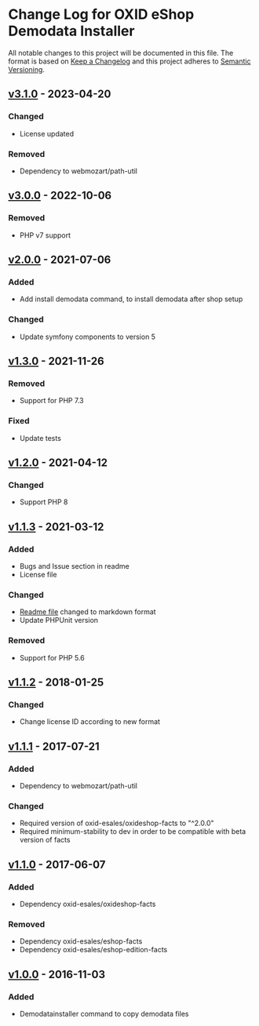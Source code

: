 # Change Log for OXID eShop Demodata Installer

All notable changes to this project will be documented in this file.
The format is based on [Keep a Changelog](http://keepachangelog.com/)
and this project adheres to [Semantic Versioning](http://semver.org/).

## [v3.1.0] - 2023-04-20

### Changed
- License updated

### Removed
- Dependency to webmozart/path-util

## [v3.0.0] - 2022-10-06

### Removed
- PHP v7 support

## [v2.0.0] - 2021-07-06

### Added
- Add install demodata command, to install demodata after shop setup

### Changed
- Update symfony components to version 5

## [v1.3.0] - 2021-11-26

### Removed
- Support for PHP 7.3

### Fixed
- Update tests

## [v1.2.0] - 2021-04-12

### Changed
- Support PHP 8

## [v1.1.3] - 2021-03-12

### Added
- Bugs and Issue section in readme
- License file

### Changed
- [Readme file](README.md) changed to markdown format
- Update PHPUnit version

### Removed
- Support for PHP 5.6

## [v1.1.2] - 2018-01-25

### Changed 
- Change license ID according to new format

## [v1.1.1] - 2017-07-21

### Added
- Dependency to webmozart/path-util

### Changed
- Required version of oxid-esales/oxideshop-facts to "^2.0.0"
- Required minimum-stability to dev in order to be compatible with beta version of facts

## [v1.1.0] - 2017-06-07

### Added
- Dependency oxid-esales/oxideshop-facts

### Removed
- Dependency oxid-esales/eshop-facts
- Dependency oxid-esales/eshop-edition-facts

## [v1.0.0] - 2016-11-03

### Added
- Demodatainstaller command to copy demodata files

[v3.1.0]: https://github.com/OXID-eSales/oxideshop-demodata-installer/compare/v3.0.0...v3.1.0
[v3.0.0]: https://github.com/OXID-eSales/oxideshop-demodata-installer/compare/v2.0.0...v3.0.0
[v2.0.0]: https://github.com/OXID-eSales/oxideshop-demodata-installer/compare/v1.3.0...v2.0.0
[v1.3.0]: https://github.com/OXID-eSales/oxideshop-demodata-installer/compare/v1.2.0...v1.3.0
[v1.2.0]: https://github.com/OXID-eSales/oxideshop-demodata-installer/compare/v1.1.3...v1.2.0
[v1.1.3]: https://github.com/OXID-eSales/oxideshop-demodata-installer/compare/v1.1.2...v1.1.3
[v1.1.2]: https://github.com/OXID-eSales/oxideshop-demodata-installer/compare/v1.1.1...v1.1.2
[v1.1.1]: https://github.com/OXID-eSales/oxideshop-demodata-installer/compare/v1.1.0...v1.1.1
[v1.1.0]: https://github.com/OXID-eSales/oxideshop-demodata-installer/compare/v1.0.0...v1.1.0
[v1.0.0]: https://github.com/OXID-eSales/oxideshop-demodata-installer/compare/v1.0.0...v1.0.0
